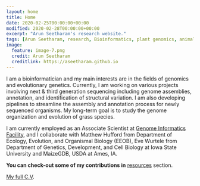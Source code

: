 ```yaml
---
layout: home
title: Home
date: 2020-02-25T00:00:00+00:00
modified: 2020-02-28T00:00:00+00:00
excerpt: "Arun Seetharam's research website."
tags: [Arun Seetharam, research, Bioinformatics, plant genomics, animal genomics, home]
image:
  feature: image-7.png
  credit: Arun Seetharam
  creditlink: https://aseetharam.github.io
---
```

I am a bioinformatician and my main interests are in the fields of genomics and evolutionary genetics. Currently, I am working on various projects involving next & third generation sequencing including genome assemblies, annotation, and identification of structural variation. I am also  developing pipelines to streamline the assembly and annotation process for newly sequenced organisms. My long-term goal is to study the genome organization and evolution of grass species.

I am currently employed as an Associate Scientist at [Genome Informatics Facility](https://gif.biotech.iastate.edu/), and I collaborate with Matthew Hufford from Department of Ecology, Evolution, and Organismal Biology (EEOB), Eve Wurtele from Department of Genetics, Development, and Cell Biology at Iowa State University and MaizeGDB, USDA at Ames, IA.

**You can check-out some of my contributions in** [resources](https://aseetharam.github.io/workshops) section.

[My full C.V](/publications/pdf/cv_seetharam.pdf).
